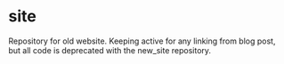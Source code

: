 # site

Repository for old website. Keeping active for any linking from blog post, but all code is deprecated with the new_site repository.
